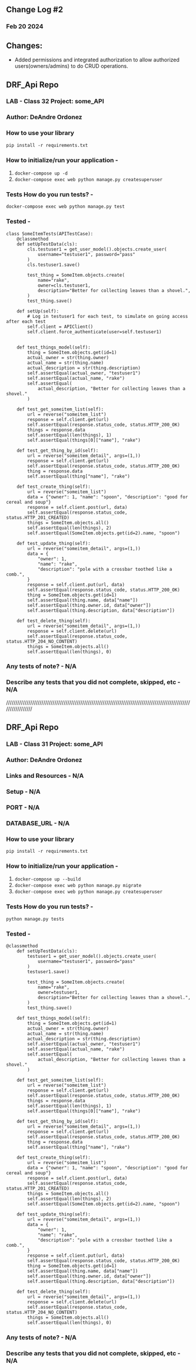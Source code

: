 ## Change Log #2
### Feb 20 2024

## Changes:

  - Added permissions and integrated authorization to allow authorized users(owners/admins) to do CRUD operations.

## DRF_Api Repo

### LAB - Class 32 Project: some_API

### Author: DeAndre Ordonez

### How to use your library

`pip install -r requirements.txt`

### How to initialize/run your application - 

  1. `docker-compose up -d`
  2. `docker-compose exec web python manage.py createsuperuser`

### Tests How do you run tests? - 

`docker-compose exec web python manage.py test`

### Tested - 

```
class SomeItemTests(APITestCase):
    @classmethod
    def setUpTestData(cls):
        cls.testuser1 = get_user_model().objects.create_user(
            username="testuser1", password="pass"
        )
        cls.testuser1.save()

        test_thing = SomeItem.objects.create(
            name="rake",
            owner=cls.testuser1,
            description="Better for collecting leaves than a shovel.",
        )
        test_thing.save()
        
    def setUp(self):
        # Log in testuser1 for each test, to simulate on going access after each test
        self.client = APIClient()
        self.client.force_authenticate(user=self.testuser1)
        

    def test_things_model(self):
        thing = SomeItem.objects.get(id=1)
        actual_owner = str(thing.owner)
        actual_name = str(thing.name)
        actual_description = str(thing.description)
        self.assertEqual(actual_owner, "testuser1")
        self.assertEqual(actual_name, "rake")
        self.assertEqual(
            actual_description, "Better for collecting leaves than a shovel."
        )

    def test_get_someitem_list(self):
        url = reverse("someitem_list")
        response = self.client.get(url)
        self.assertEqual(response.status_code, status.HTTP_200_OK)
        things = response.data
        self.assertEqual(len(things), 1)
        self.assertEqual(things[0]["name"], "rake")

    def test_get_thing_by_id(self):
        url = reverse("someitem_detail", args=(1,))
        response = self.client.get(url)
        self.assertEqual(response.status_code, status.HTTP_200_OK)
        thing = response.data
        self.assertEqual(thing["name"], "rake")

    def test_create_thing(self):
        url = reverse("someitem_list")
        data = {"owner": 1, "name": "spoon", "description": "good for cereal and soup"}
        response = self.client.post(url, data)
        self.assertEqual(response.status_code, status.HTTP_201_CREATED)
        things = SomeItem.objects.all()
        self.assertEqual(len(things), 2)
        self.assertEqual(SomeItem.objects.get(id=2).name, "spoon")

    def test_update_thing(self):
        url = reverse("someitem_detail", args=(1,))
        data = {
            "owner": 1,
            "name": "rake",
            "description": "pole with a crossbar toothed like a comb.",
        }
        response = self.client.put(url, data)
        self.assertEqual(response.status_code, status.HTTP_200_OK)
        thing = SomeItem.objects.get(id=1)
        self.assertEqual(thing.name, data["name"])
        self.assertEqual(thing.owner.id, data["owner"])
        self.assertEqual(thing.description, data["description"])

    def test_delete_thing(self):
        url = reverse("someitem_detail", args=(1,))
        response = self.client.delete(url)
        self.assertEqual(response.status_code, status.HTTP_204_NO_CONTENT)
        things = SomeItem.objects.all()
        self.assertEqual(len(things), 0)
```

### Any tests of note? - N/A

### Describe any tests that you did not complete, skipped, etc - N/A

/////////////////////////////////////////////////////////////////////////////////////////////////////////////////

## DRF_Api Repo

### LAB - Class 31 Project: some_API

### Author: DeAndre Ordonez

### Links and Resources - N/A

### Setup - N/A

### PORT - N/A

### DATABASE_URL - N/A

### How to use your library

`pip install -r requirements.txt`

### How to initialize/run your application - 

  1. `docker-compose up --build`
  2. `docker-compose exec web python manage.py migrate`
  3. `docker-compose exec web python manage.py createsuperuser`

### Tests How do you run tests? - 

`python manage.py tests`

### Tested - 

```
@classmethod
    def setUpTestData(cls):
        testuser1 = get_user_model().objects.create_user(
            username="testuser1", password="pass"
        )
        testuser1.save()

        test_thing = SomeItem.objects.create(
            name="rake",
            owner=testuser1,
            description="Better for collecting leaves than a shovel.",
        )
        test_thing.save()

    def test_things_model(self):
        thing = SomeItem.objects.get(id=1)
        actual_owner = str(thing.owner)
        actual_name = str(thing.name)
        actual_description = str(thing.description)
        self.assertEqual(actual_owner, "testuser1")
        self.assertEqual(actual_name, "rake")
        self.assertEqual(
            actual_description, "Better for collecting leaves than a shovel."
        )

    def test_get_someitem_list(self):
        url = reverse("someitem_list")
        response = self.client.get(url)
        self.assertEqual(response.status_code, status.HTTP_200_OK)
        things = response.data
        self.assertEqual(len(things), 1)
        self.assertEqual(things[0]["name"], "rake")

    def test_get_thing_by_id(self):
        url = reverse("someitem_detail", args=(1,))
        response = self.client.get(url)
        self.assertEqual(response.status_code, status.HTTP_200_OK)
        thing = response.data
        self.assertEqual(thing["name"], "rake")

    def test_create_thing(self):
        url = reverse("someitem_list")
        data = {"owner": 1, "name": "spoon", "description": "good for cereal and soup"}
        response = self.client.post(url, data)
        self.assertEqual(response.status_code, status.HTTP_201_CREATED)
        things = SomeItem.objects.all()
        self.assertEqual(len(things), 2)
        self.assertEqual(SomeItem.objects.get(id=2).name, "spoon")

    def test_update_thing(self):
        url = reverse("someitem_detail", args=(1,))
        data = {
            "owner": 1,
            "name": "rake",
            "description": "pole with a crossbar toothed like a comb.",
        }
        response = self.client.put(url, data)
        self.assertEqual(response.status_code, status.HTTP_200_OK)
        thing = SomeItem.objects.get(id=1)
        self.assertEqual(thing.name, data["name"])
        self.assertEqual(thing.owner.id, data["owner"])
        self.assertEqual(thing.description, data["description"])

    def test_delete_thing(self):
        url = reverse("someitem_detail", args=(1,))
        response = self.client.delete(url)
        self.assertEqual(response.status_code, status.HTTP_204_NO_CONTENT)
        things = SomeItem.objects.all()
        self.assertEqual(len(things), 0)
```

### Any tests of note? - N/A

### Describe any tests that you did not complete, skipped, etc - N/A




